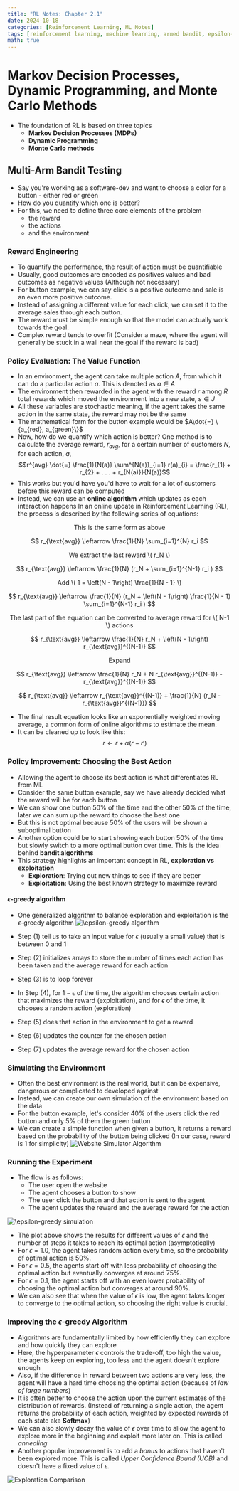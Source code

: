 ```yaml
---
title: "RL Notes: Chapter 2.1"
date: 2024-10-18
categories: [Reinforcement Learning, ML Notes]
tags: [reinforcement learning, machine learning, armed bandit, epsilon-greedy]
math: true
---
```


# Markov Decision Processes, Dynamic Programming, and Monte Carlo Methods

- The foundation of RL is based on three topics
	- **Markov Decision Processes (MDPs)**
	- **Dynamic Programming**
	- **Monte Carlo methods**

## Multi-Arm Bandit Testing

- Say you're working as a software-dev and want to choose a color for a button - either red or green
- How do you quantify which one is better?
- For this, we need to define three core elements of the problem
	- the reward
	- the actions
	- and the environment

### Reward Engineering

- To quantify the performance, the result of action must be quantifiable
- Usually, good outcomes are encoded as positives values and bad outcomes as negative values (Although not necessary)
- For button example, we can say click is a positive outcome and sale is an even more positive outcome.
- Instead of assigning a different value for each click, we can set it to the average sales through each button.
- The reward must be simple enough so that the model can actually work towards the goal.
- Complex reward tends to overfit (Consider a maze, where the agent will generally be stuck in a wall near the goal if the reward is bad)

### Policy Evaluation: The Value Function

- In an environment, the agent can take multiple action $A$, from which it can do a particular action $a$. This is denoted as $a \in A$
- The environment then rewarded in the agent with the reward $r$ among $R$ total rewards which moved the environment into a new state, $s \in J$
- All these variables are stochastic meaning, if the agent takes the same action in the same state, the reward may not be the same
- The mathematical form for the button example would be $A\dot{=} \{a_{red}, a_{green}\}$
- Now, how do we quantify which action is better? One method is to calculate the average reward, $r_{avg}$, for a certain number of customers $N$, for each action, $a$, 
$$r^{avg} \dot{=} \frac{1}{N(a)} \sum^{N(a)}_{i=1} r(a)_{i} = \frac{r_{1} + r_{2} + . . . + r_{N(a)}}{N(a)}$$
- This works but you'd have you'd have to wait for a lot of customers before this reward can be computed
- Instead, we can use an **online algorithm** which updates as each interaction happens
In an online update in Reinforcement Learning (RL), the process is described by the following series of equations:

<p align="center">This is the same form as above</p>

$$
r_{\text{avg}} \leftarrow \frac{1}{N} \sum_{i=1}^{N} r_i
$$

<p align="center">We extract the last reward \( r_N \)</p>

$$
r_{\text{avg}} \leftarrow \frac{1}{N} (r_N + \sum_{i=1}^{N-1} r_i )
$$

<p align="center"> Add \( 1 = \left(N - 1\right) \frac{1}{N - 1} \)</p>


$$
r_{\text{avg}} \leftarrow \frac{1}{N} (r_N + \left(N - 1\right) \frac{1}{N - 1} \sum_{i=1}^{N-1} r_i )
$$

<p align="center"> The last part of the equation can be converted to average reward for \( N-1 \) actions</p>

$$
r_{\text{avg}} \leftarrow \frac{1}{N} r_N + \left(N - 1\right) r_{\text{avg}}^{(N-1)} 
$$

<p align="center"> Expand</p>

$$
r_{\text{avg}} \leftarrow \frac{1}{N} r_N + N r_{\text{avg}}^{(N-1)} - r_{\text{avg}}^{(N-1)} 
$$

$$
r_{\text{avg}} \leftarrow r_{\text{avg}}^{(N-1)} + \frac{1}{N} (r_N - r_{\text{avg}}^{(N-1)}) 
$$

- The final result equation looks like an exponentially weighted moving average, a common form of online algorithms to estimate the mean.
- It can be cleaned up to look like this:
$$ r \leftarrow r + \alpha (r - r')$$

### Policy Improvement: Choosing the Best Action

- Allowing the agent to choose its best action is what differentiates RL from ML
- Consider the same button example, say we have already decided what the reward will be for each button
- We can show one button 50% of the time and the other 50% of the time, later we can sum up the reward to choose the best one
- But this is not optimal because 50% of the users will be shown a suboptimal button
- Another option could be to start showing each button 50% of the time but slowly switch to a more optimal button over time. This is the idea behind **bandit algorithms**
- This strategy highlights an important concept in RL, **exploration vs exploitation**
	- **Exploration**: Trying out new things to see if they are better
	- **Exploitation**: Using the best known strategy to maximize reward

#### $\epsilon$-greedy algorithm
- One generalized algorithm to balance exploration and exploitation is the $\epsilon$-greedy algorithm
![$\epsilon$-greedy algorithm](assets/img/ep-greedy.png)

- Step (1) tell us to take an input value for $\epsilon$ (usually a small value) that is between 0 and 1
- Step (2) initializes arrays to store the number of times each action has been taken and the average reward for each action
- Step (3) is to loop forever
- In Step (4), for $1 - \epsilon$ of the time, the algorithm chooses certain action that maximizes the reward (exploitation), and for $\epsilon$ of the time, it chooses a random action (exploration)
- Step (5) does that action in the environment to get a reward
- Step (6) updates the counter for the chosen action
- Step (7) updates the average reward for the chosen action

### Simulating the Environment

- Often the best environment is the real world, but it can be expensive, dangerous or complicated to developed against
- Instead, we can create our own simulation of the environment based on the data
- For the button example, let's consider 40% of the users click the red button and only 5% of them the green button
- We can create a simple function when given a button, it returns a reward based on the probability of the button being clicked (In our case, reward is 1 for simplicity)
![Website Simulator Algorithm](assets/img/website-sim.png)

### Running the Experiment

- The flow is as follows:
	- The user open the website
	- The agent chooses a button to show
	- The user click the button and that action is sent to the agent
	- The agent updates the reward and the average reward for the action

![$\epsilon$-greedy simulation](assets/img/e-greedy-sim.png)

- The plot above shows the results for different values of $\epsilon$ and the number of steps it takes to reach its optimal action (asymptotically)
- For $\epsilon = 1.0$, the agent takes random action every time, so the probability of optimal action is 50%.
- For $\epsilon = 0.5$, the agents start off with less probability of choosing the optimal action but eventually converges at around 75%.
- For $\epsilon = 0.1$, the agent starts off with an even lower probability of choosing the optimal action but converges at around 90%.
- We can also see that when the value of $\epsilon$ is low, the agent takes longer to converge to the optimal action, so choosing the right value is crucial.

### Improving the $\epsilon$-greedy Algorithm

- Algorithms are fundamentally limited by how efficiently they can explore and how quickly they can explore
- Here, the hyperparameter $\epsilon$ controls the trade-off, too high the value, the agents keep on exploring, too less and the agent doesn't explore enough
- Also, if the difference in reward between two actions are very less, the agent will have a hard time choosing the optimal action (because of *law of large numbers*)
- It is often better to choose the action upon the current estimates of the distribution of rewards. (Instead of returning a single action, the agent returns the probability of each action, weighted by expected rewards of each state aka **Softmax**)
- We can also slowly decay the value of $\epsilon$ over time to allow the agent to explore more in the beginning and exploit more later on. This is called *annealing*
- Another popular improvement is to add a *bonus* to actions that haven't been explored more. This is called *Upper Confidence Bound (UCB)* and doesn't have a fixed value of $\epsilon$.

![Exploration Comparison](assets/img/exploration-comparison.png)

